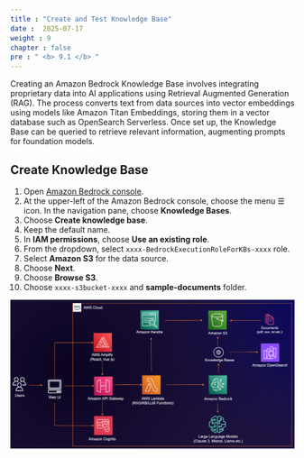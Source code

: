 ```yaml
---
title : "Create and Test Knowledge Base"
date :  2025-07-17
weight : 9
chapter : false
pre : " <b> 9.1 </b> "
---
```


Creating an Amazon Bedrock Knowledge Base involves integrating proprietary data into AI applications using Retrieval Augmented Generation (RAG). The process converts text from data sources into vector embeddings using models like Amazon Titan Embeddings, storing them in a vector database such as OpenSearch Serverless. Once set up, the Knowledge Base can be queried to retrieve relevant information, augmenting prompts for foundation models.

## Create Knowledge Base

1. Open [Amazon Bedrock console](https://console.aws.amazon.com/bedrock).
2. At the upper-left of the Amazon Bedrock console, choose the menu ☰ icon. In the navigation pane, choose **Knowledge Bases**.
3. Choose **Create knowledge base**.
4. Keep the default name.
5. In **IAM permissions**, choose **Use an existing role**.
6. From the dropdown, select `xxxx-BedrockExecutionRoleForKBs-xxxx` role.
7. Select **Amazon S3** for the data source.
8. Choose **Next**.
9. Choose **Browse S3**.
10. Choose `xxxx-s3bucket-xxxx` and **sample-documents** folder.

![ConnectPrivate](https://github.com/PVinhP/PPV_Workshop_01/blob/main/Workshop/static/images/anh/000-architecture.png?raw=true)